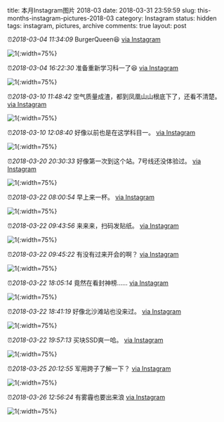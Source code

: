 title: 本月Instagram图片 2018-03
date: 2018-03-31 23:59:59
slug: this-months-instagram-pictures-2018-03
category: Instagram
status: hidden
tags: instagram, pictures, archive
comments: true
layout: post

⏰_2018-03-04 11:34:09_ BurgerQueen😆
[via Instagram](https://www.instagram.com/p/Bf4umg0DYMPvPm84QvtoIHpSpMTa8xtnoi4VLY0/)

![1](https://scontent-lax3-2.cdninstagram.com/vp/8a720b47fc93f7c107f72131cd3f4f8b/5DA46797/t51.2885-15/e35/28155691_410297352760901_8207146202974650368_n.jpg?_nc_ht=scontent-lax3-2.cdninstagram.com){:width=75%}

⏰_2018-03-04 16:22:30_ 准备重新学习科一了😆
[via Instagram](https://www.instagram.com/p/Bf5PmeWj_sinbXC4QQciy9WyL4mB2Q0fnTteJ40/)

![1](https://scontent-lax3-2.cdninstagram.com/vp/7ff6646347cde91211ceff52404f3a6c/5DA2B103/t51.2885-15/e35/28159069_110966719702881_5108174449614520320_n.jpg?_nc_ht=scontent-lax3-2.cdninstagram.com){:width=75%}



⏰_2018-03-10 11:48:42_ 空气质量成渣，都到凤凰山山根底下了，还看不清楚。
[via Instagram](https://www.instagram.com/p/BgINCVtHjita906UhUrQIVt0OauhST0kIEx-RQ0/)

![1](https://scontent-lax3-2.cdninstagram.com/vp/8260302dab794373f54be8c1ce69d333/5DB6DC04/t51.2885-15/e35/28751989_804997713027904_8728708571631452160_n.jpg?_nc_ht=scontent-lax3-2.cdninstagram.com){:width=75%}

⏰_2018-03-10 12:08:40_ 好像以前也是在这学科目一。
[via Instagram](https://www.instagram.com/p/BgIPUi-nYwpXmvGxbNw5BDVILjB8bo9mcUaNOk0/)

![1](https://scontent-lax3-2.cdninstagram.com/vp/e334f80dc7b203cc0cce552d12e794a6/5DC33C25/t51.2885-15/e35/28435720_1619202861526333_8070320441983500288_n.jpg?_nc_ht=scontent-lax3-2.cdninstagram.com){:width=75%}



⏰_2018-03-20 20:30:33_ 好像第一次到这个站。7号线还没体验过。
[via Instagram](https://www.instagram.com/p/Bgi4tTvn5EMZo8UzbapWsxQSPMAPynMEvjtei40/)

![1](https://scontent-lax3-2.cdninstagram.com/vp/d6f1897f8616639094b93b6754d6ef57/5DBBC6AE/t51.2885-15/e35/29095561_1857473750994170_4850857126345572352_n.jpg?_nc_ht=scontent-lax3-2.cdninstagram.com){:width=75%}



⏰_2018-03-22 08:00:54_ 早上来一杯。
[via Instagram](https://www.instagram.com/p/BgmsgXCDt_gaWs2oc1WGkBRHmoKCnRZjX2ioeY0/)

![1](https://scontent-lax3-2.cdninstagram.com/vp/4e7d299ace9685ef5e6deb459fcbe382/5DB519F0/t51.2885-15/e35/28766771_2026834340889081_4640967679522373632_n.jpg?_nc_ht=scontent-lax3-2.cdninstagram.com){:width=75%}

⏰_2018-03-22 09:43:56_ 来来来，扫码发贴纸。
[via Instagram](https://www.instagram.com/p/Bgm4TCnDmiTJ7IcSvQNOlWYJ5QfYxdqHhDKXJY0/)

![1](https://scontent-lax3-2.cdninstagram.com/vp/9e5fea0b827837c199c73add8d4cb59f/5DB0724C/t51.2885-15/e35/29090826_349544048870458_4925706466305769472_n.jpg?_nc_ht=scontent-lax3-2.cdninstagram.com){:width=75%}

⏰_2018-03-22 09:45:22_ 有没有过来开会的啊？
[via Instagram](https://www.instagram.com/p/Bgm4dmaDpJHFAMc1F7uh69ctYWFYzUwBf4o3O80/)

![1](https://scontent-lax3-2.cdninstagram.com/vp/a86271d6f919aa36238dbdfd7529d4fc/5DBF9F4D/t51.2885-15/e35/29093983_152795918732371_6562396431250882560_n.jpg?_nc_ht=scontent-lax3-2.cdninstagram.com){:width=75%}

⏰_2018-03-22 18:05:14_ 竟然在看封神榜……
[via Instagram](https://www.instagram.com/p/BgnxqpoDEXdEtJIbr4RtclWrL0_dSLymYUL1Fk0/)

![1](https://scontent-lax3-2.cdninstagram.com/vp/3380cbac0d38bad8ee08d77e50e09632/5DB9F7DF/t51.2885-15/e35/28766747_1299128963567067_8801392784217997312_n.jpg?_nc_ht=scontent-lax3-2.cdninstagram.com){:width=75%}

⏰_2018-03-22 18:41:19_ 好像北沙滩站也没来过。
[via Instagram](https://www.instagram.com/p/Bgn1y6_D9LdTmWIyrSuBY78kiQQQ0hmqsU94Cw0/)

![1](https://scontent-lax3-2.cdninstagram.com/vp/1304d314d121050fee03023a30ad26e8/5DBB9AE6/t51.2885-15/e35/29089073_448465998916899_9130138703564374016_n.jpg?_nc_ht=scontent-lax3-2.cdninstagram.com){:width=75%}

⏰_2018-03-22 19:57:13_ 买块SSD爽一哈。
[via Instagram](https://www.instagram.com/p/Bgn-ezzDt6KSx1cf4ls5GKlnWS-s7joF0cG5BA0/)

![1](https://scontent-lax3-2.cdninstagram.com/vp/dce2459a995c299dbb3c75b0f7004118/5DC60B4A/t51.2885-15/e35/28763956_1671688622929446_9073090950779109376_n.jpg?_nc_ht=scontent-lax3-2.cdninstagram.com){:width=75%}



⏰_2018-03-25 20:12:55_ 军用跨子了解一下？
[via Instagram](https://www.instagram.com/p/BgvuqcwDSx-_VHOgE15VAKC2XfICjk2bde_sSo0/)

![1](https://scontent-lax3-2.cdninstagram.com/vp/46b6b7a881810c17c5d2317554d8e460/5DB2D223/t51.2885-15/e35/29400500_377397766002887_5987475244334448640_n.jpg?_nc_ht=scontent-lax3-2.cdninstagram.com){:width=75%}



⏰_2018-03-26 12:56:24_ 有雾霾也要出来浪
[via Instagram](https://www.instagram.com/p/BgxhgPajcRDTBjC4i1zppN3ypZtnWEYcoluZxg0/)

![1](https://scontent-lax3-2.cdninstagram.com/vp/c03cfadf0c2e0fe2a706bf0b8c9714f6/5DB0DDBB/t51.2885-15/e35/29095446_953903638106458_1770740373904162816_n.jpg?_nc_ht=scontent-lax3-2.cdninstagram.com){:width=75%}
